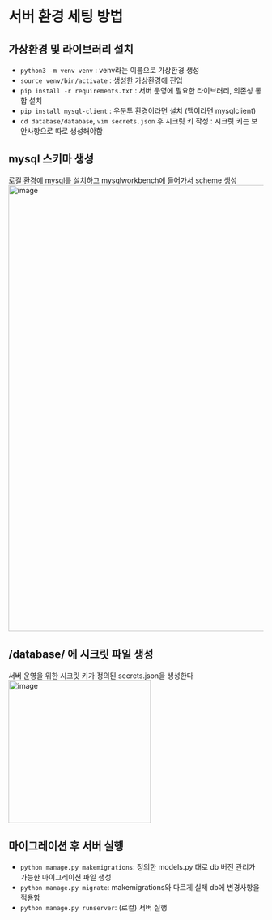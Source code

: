 # 서버 환경 세팅 방법
## 가상환경 및 라이브러리 설치
* `python3 -m venv venv` : venv라는 이름으로 가상환경 생성
* `source venv/bin/activate` : 생성한 가상환경에 진입
* `pip install -r requirements.txt` : 서버 운영에 필요한 라이브러리, 의존성 통합 설치
* `pip install mysql-client` : 우분투 환경이라면 설치 (맥이라면 mysqlclient)
* `cd database/database`, `vim secrets.json` 후 시크릿 키 작성 : 시크릿 키는 보안사항으로 따로 생성해야함
## mysql 스키마 생성
로컬 환경에 mysql를 설치하고 mysqlworkbench에 들어가서 scheme 생성
<img width="879" alt="image" src="https://user-images.githubusercontent.com/39481106/230592742-e3c3f048-7d0c-4229-b8bf-944830e03db2.png">

## /database/ 에 시크릿 파일 생성
서버 운영을 위한 시크릿 키가 정의된 secrets.json을 생성한다
<img width="281" alt="image" src="https://user-images.githubusercontent.com/39481106/230593774-b1a74378-ae3f-48fc-b188-b91be72f0eb1.png">

## 마이그레이션 후 서버 실행
* `python manage.py makemigrations`: 정의한 models.py 대로 db 버전 관리가 가능한 마이그레이션 파일 생성
* `python manage.py migrate`: makemigrations와 다르게 실제 db에 변경사항을 적용함
* `python manage.py runserver`: (로컬) 서버 실행

